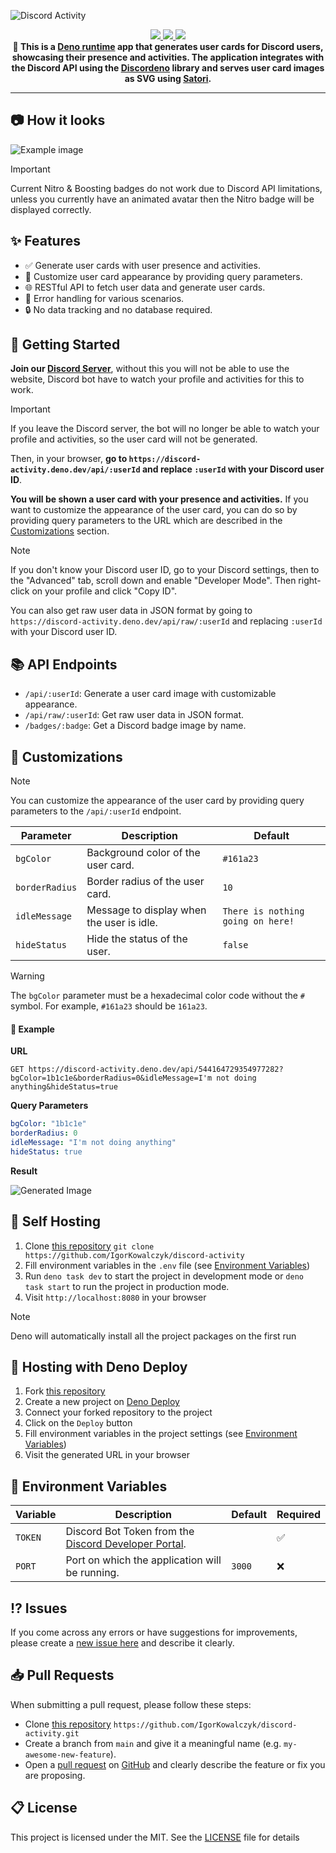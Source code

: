 ![Discord Activity](https://github.com/IgorKowalczyk/discord-activity/assets/49127376/b90fdb11-ede2-4155-a56c-fdded6699d0e)

<div align="center">
 <a aria-label="Powered by" href="https://deno.com">
  <img src="https://img.shields.io/static/v1?label=Powered%20by&message=Deno&color=blue&logo=deno"/>
 </a>
 <a aria-label="Github License" href="https://github.com/igorkowalczyk/discord-activity/blob/main/license.md">
  <img src="https://img.shields.io/github/license/igorkowalczyk/discord-activity?color=blue&logo=github&label=License"/>
 </a>
 <a aria-label="Version" href="https://github.com/igorkowalczyk/discord-activity/releases">
  <img src="https://img.shields.io/github/v/release/igorkowalczyk/discord-activity?color=blue&logo=github&label=Version"/>
 </a>
 <br/>
 <b>🦕 This is a <a href="https://deno.com">Deno runtime</a> app that generates user cards for Discord users, showcasing their presence and activities. The application integrates with the Discord API using the <a href="https://deno.land/x/discordeno">Discordeno</a> library and serves user card images as SVG using <a href="https://github.com/vercel/satori">Satori</a>.</b>
</div>

---

## 📷 How it looks

![Example image](https://github.com/IgorKowalczyk/discord-activity/assets/49127376/d617abbb-aa2d-4e72-aa80-01c8b9e0c3a3)

> [!IMPORTANT]
> Current Nitro & Boosting badges do not work due to Discord API limitations, unless you currently have an animated avatar then the Nitro badge will be displayed correctly.

## ✨ Features

- ✅ Generate user cards with user presence and activities.
- 🎨 Customize user card appearance by providing query parameters.
- 🌐 RESTful API to fetch user data and generate user cards.
- 🚀 Error handling for various scenarios.
- 🔒 No data tracking and no database required.

## 🚀 Getting Started

**Join our [Discord Server](https://discord.gg/sgt4QEyDxK)**, without this you will not be able to use the website, Discord bot have to watch your profile and activities for this to work.

> [!IMPORTANT]
> If you leave the Discord server, the bot will no longer be able to watch your profile and activities, so the user card will not be generated.

Then, in your browser, **go to `https://discord-activity.deno.dev/api/:userId` and replace `:userId` with your Discord user ID**.

**You will be shown a user card with your presence and activities.** If you want to customize the appearance of the user card, you can do so by providing query parameters to the URL which are described in the [Customizations](#-customizations) section.

> [!NOTE]
> If you don't know your Discord user ID, go to your Discord settings, then to the "Advanced" tab, scroll down and enable "Developer Mode". Then right-click on your profile and click "Copy ID".
>
> You can also get raw user data in JSON format by going to `https://discord-activity.deno.dev/api/raw/:userId` and replacing `:userId` with your Discord user ID.

## 📚 API Endpoints

- `/api/:userId`: Generate a user card image with customizable appearance.
- `/api/raw/:userId`: Get raw user data in JSON format.
- `/badges/:badge`: Get a Discord badge image by name.

## 🎨 Customizations

> [!NOTE]
> You can customize the appearance of the user card by providing query parameters to the `/api/:userId` endpoint.

| Parameter      | Description                               | Default                           |
| -------------- | ----------------------------------------- | --------------------------------- |
| `bgColor`      | Background color of the user card.        | `#161a23`                         |
| `borderRadius` | Border radius of the user card.           | `10`                              |
| `idleMessage`  | Message to display when the user is idle. | `There is nothing going on here!` |
| `hideStatus`   | Hide the status of the user.              | `false`                           |

> [!WARNING]
> The `bgColor` parameter must be a hexadecimal color code without the `#` symbol. For example, `#161a23` should be `161a23`.

#### 🚀 Example

**URL**

```http
GET https://discord-activity.deno.dev/api/544164729354977282?bgColor=1b1c1e&borderRadius=0&idleMessage=I'm not doing anything&hideStatus=true
```

**Query Parameters**

```yaml
bgColor: "1b1c1e"
borderRadius: 0
idleMessage: "I'm not doing anything"
hideStatus: true
```

**Result**

![Generated Image](https://github.com/IgorKowalczyk/discord-activity/assets/49127376/b2dda27f-24fe-4641-99d6-bff3f53bb2f5)

## 🔩 Self Hosting

1. Clone [this repository](https://github.com/igorkowalczyk/discord-activity) `git clone https://github.com/IgorKowalczyk/discord-activity`
2. Fill environment variables in the `.env` file (see [Environment Variables](#-environment-variables))
3. Run `deno task dev` to start the project in development mode or `deno task start` to run the project in production mode.
4. Visit `http://localhost:8080` in your browser

> [!NOTE]
> Deno will automatically install all the project packages on the first run

## 🔩 Hosting with Deno Deploy

1. Fork [this repository](https://github.com/igorkowalczyk/discord-activity)
2. Create a new project on [Deno Deploy](https://deno.com/deploy)
3. Connect your forked repository to the project
4. Click on the `Deploy` button
5. Fill environment variables in the project settings (see [Environment Variables](#-environment-variables))
6. Visit the generated URL in your browser

## 📝 Environment Variables

| Variable | Description                                                                                         | Default | Required |
| -------- | --------------------------------------------------------------------------------------------------- | ------- | -------- |
| `TOKEN`  | Discord Bot Token from the [Discord Developer Portal](https://discord.com/developers/applications). |         | ✅       |
| `PORT`   | Port on which the application will be running.                                                      | `3000`  | ❌       |

## ⁉️ Issues

If you come across any errors or have suggestions for improvements, please create a [new issue here](https://github.com/igorkowalczyk/discord-activity/issues) and describe it clearly.

## 📥 Pull Requests

When submitting a pull request, please follow these steps:

- Clone [this repository](https://github.com/igorkowalczyk/discord-activity) `https://github.com/IgorKowalczyk/discord-activity.git`
- Create a branch from `main` and give it a meaningful name (e.g. `my-awesome-new-feature`).
- Open a [pull request](https://github.com/igorkowalczyk/discord-activity/pulls) on [GitHub](https://github.com/) and clearly describe the feature or fix you are proposing.

## 📋 License

This project is licensed under the MIT. See the [LICENSE](https://github.com/igorkowalczyk/discord-activity/blob/main/license.md) file for details

